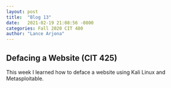 ```yaml
---
layout: post
title:  "Blog 13"
date:   2021-02-19 21:08:56 -0800
categories: Fall 2020 CIT 480
author: "Lance Arjona"
---
```


<h2>Defacing a Website (CIT 425)</h2>

<body>
    <p>This week I learned how to deface a website using Kali Linux and Metasploitable.</p>
</body>